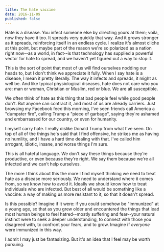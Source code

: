 ```yaml
---
title: The hate vaccine
date: 2016-11-09
published: false
---
```


Hate is a disease. You infect someone else by directing yours at them; voila, now they have it too. It spreads very quickly that way. And it grows stronger as it spreads, reinforcing itself in an endless cycle. I realize it's almost cliche at this point, but maybe part of the reason we're so polarized as a nation right now--as a world, in fact--is that technology has supplied a powerful vector for hate to spread, and we haven't yet figured out a way to stop it.

This is the sort of point that most of us will find ourselves nodding our heads to, but I don't think we appreciate it fully. When I say hate is a disease, I mean it pretty literally. The way it infects and spreads, it might as well be. And like typical physiological diseases, hate does not care who you are: man or woman, Christian or Muslim, red or blue. We are all susceptible.

We often think of hate as this thing that bad people feel while good people don't. But anyone can contract it, and most of us are already carriers. Just browsing my Facebook feed this morning, I've seen friends call America a "dumpster fire", calling Trump a "piece of garbage", saying they're ashamed and embarrassed for our country, or even for humanity.

I myself carry hate. I really dislike Donald Trump from what I've seen. On top of all of the things he's said that I find offensive, he strikes me as having no humility, and I have a hard time dealing with that. I've called him arrogant, idiotic, insane, and worse things I'm sure.

This is all hateful language. We don't say these things because they're productive, or even because they're right. We say them because we're all infected and we can't help ourselves.

The more I think about this the more I find myself thinking we need to treat hate as a disease more seriously. We need to understand where it comes from, so we know how to avoid it. Ideally we should know how to treat individuals who are infected. But best of all would be something like a vaccine: a way of making us more resistant to it, so that it doesn't spread.

Is this possible? Imagine if it were: if you could somehow be "immunized" at a young age, so that as you grew older and encountered the things that lead most human beings to feel hatred--mostly suffering and fear--your natural instinct were to seek a deeper understanding, to connect with those you disagreed with, to confront your fears, and to grow. Imagine if *everyone* were immunized in this way.

I admit I may just be fantasizing. But it's an idea that I feel may be worth pursuing.
